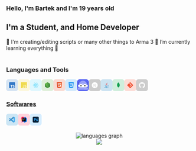 ### Hello, I'm Bartek and I'm 19 years old 

## I'm a Student, and Home Developer

🌱 I'm creating/editing scripts or many other things to Arma 3
🌱 I’m currently learning everything 🤣
<br/>
<br/>

### Languages and Tools
<div>
  <a href="https://www.typescriptlang.org/" target="_blank"><img class="icon" align="left" alt="Javascript" width="32px" src="./src/icons/typescript.svg" />
  <a href="https://developer.mozilla.org/en-US/docs/Web/JavaScript" target="_blank"><img class="icon" align="left" alt="Javascript" width="32px" src="./src/icons/javascript.svg" />
  <a href="https://react.dev/" target="_blank"><img class="icon" align="left" alt="React" width="32px" src="./src/icons/react.svg" /> 
  <a href="https://nodejs.org/" target="_blank"><img class="icon" align="left" alt="Node.js" width="32px" src="./src/icons/nodejs.svg" />
  <a href="https://www.w3schools.com/html/" target="_blank"> <img class="icon" align="left" alt="GitHub" width="32px" src="./src/icons/html.svg" />
  <a href="https://www.w3schools.com/css/" target="_blank"> <img class="icon" align="left" alt="GitHub" width="32px" src="./src/icons/css.svg" />
  <a href="https://discord.js.org/" target="_blank"> <img class="icon" align="left" alt="GitHub" width="32px" src="./src/icons/DiscordBots.svg" />
  <a href="https://nextjs.org/" target="_blank"> <img class="icon" align="left" alt="Next.js" width="32px" src="./src/icons/nextjs.svg" />
  <a href="https://www.java.com/" target="_blank"> <img class="icon" align="left" alt="Java" width="32px" src="./src/icons/java.svg"/>
  <a href="https://www.mongodb.com/" target="_blank"> <img class="icon" align="left" alt="MongoDB" width="32px" src="./src/icons/mongodb.svg" />
  <a href="https://git-scm.com/" target="_blank"> <img class="icon" align="left" alt="git" width="32px" src="./src/icons/git.svg"/>
  <a href="https://github.com/" target="_blank"> <img class="icon" align="left" alt="GitHub" width="32px" src="./src/icons/github.svg" />
</div>

<br />
<br />

### Softwares

<div>
  <a href="https://code.visualstudio.com/" target="_blank"><img class="icon" align="left" alt="Visual Studio Code" width="32px" src="./src/icons/vscode.svg" />
  <a href="https://www.jetbrains.com/idea/" target="_blank"> <img class="icon" align="left" alt="IntelliJ IDEA" width="32px" src="./src/icons/intellij.svg" />
  <a href="https://www.adobe.com/products/photoshop.html" target="_blank"> <img class="icon" align="left" alt="XD" width="32px" src="./src/icons/adobe/photoshop.svg"/> </a>
</div>

<br />
<br />
    
<br clear="both">

<div align="center">
  <img src="https://github-readme-stats.vercel.app/api?username=sn4jp3r&show_icons=true&theme=transparent" height="200" alt="languages graph"  />
</div>

<div align="center">
  <img src="https://spotify-recently-played-readme.vercel.app/api?user=31lemqiotuovxwgqk3raupilraxu&unique={true|1|on|yes})"
</div>
    
<br />
<br />
 
